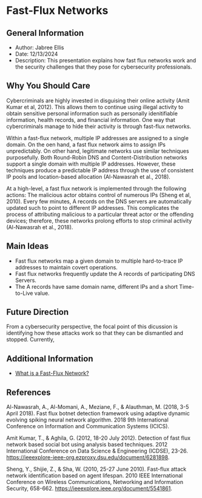 <h1>Fast-Flux Networks</h1>

<h2>General Information</h2>
<ul>
  <li>Author: Jabree Ellis</li>
  <li>Date: 12/13/2024</li>
  <li>Description: This presentation explains how fast flux networks work and the security challenges that they pose for cybersecurity professionals.</li>
</ul>

<h2>Why You Should Care</h2>
<p>Cybercriminals are highly invested in disguising their online activity (Amit Kumar et al, 2012). This allows them to continue using illegal activity to obtain sensitive personal information such as personally idenitifiable information, health records, and financial information. One way that cybercriminals manage to hide their activity is through fast-flux networks. 

Within a fast-flux network, multiple IP addresses are assigned to a single domain. On the oen hand, a fast flux network aims to assign IPs unpredictably. On other hand, legitimate networks use similar techniques purposefully. Both Round-Robin DNS and Content-Distribution networks support a single domain with multiple IP addresses. However, these techniques produce a predictable IP address through the use of consistent IP pools and location-based allocation (Al-Nawasrah et al., 2018). 

At a high-level, a fast flux network is implemented through the following actions: The malicious actor obtains control of numerous IPs (Sheng et al, 2010). Every few minutes, A records on the DNS servers are automatically updated such to point to different IP addresses. This complicates the process of attributing malicious to a particular threat actor or the offending devices; therefore, these networks prolong efforts to stop criminal activity (Al-Nawasrah et al., 2018).
</p>

<h2>Main Ideas</h2>
<ul>
  <li>Fast flux networks map a given domain to multiple hard-to-trace IP addresses to maintain covert operations.</li>
  <li>Fast flux networks frequently update the A records of participating DNS Servers.</li>
  <li>The A records have same domain name, different IPs and a short Time-to-Live value.</li>
</ul>

<h2>Future Direction</h2>
<p>From a cybersecurity perspective, the focal point of this dicussion is identifying how these attacks work so that they can be dismantled and stopped. Currently, </p>

<h2>Additional Information</h2>
<ul>
  <li><a href="https://www.paloaltonetworks.com/cyberpedia/what-is-a-fast-flux-network">What is a Fast-Flux Network?</a></li>
  
</ul>

<h2>References</h2>
<p>  
Al-Nawasrah, A., Al-Momani, A., Meziane, F., & Alauthman, M. (2018, 3-5 April 2018). Fast flux botnet detection framework using adaptive     dynamic evolving spiking neural network algorithm. 2018 9th International Conference on Information and Communication Systems (ICICS).  

Amit Kumar, T., & Aghila, G. (2012, 18-20 July 2012). Detection of fast flux network based social bot using analysis based techniques. 2012 International Conference on Data Science & Engineering (ICDSE), 23-26. https://ieeexplore-ieee-org.ezproxy.dsu.edu/document/6281898.

Sheng, Y., Shijie, Z., & Sha, W. (2010, 25-27 June 2010). Fast-flux attack network identification based on agent lifespan. 2010 IEEE International Conference on Wireless Communications, Networking and Information Security, 658-662. https://ieeexplore.ieee.org/document/5541861. 
</p>
